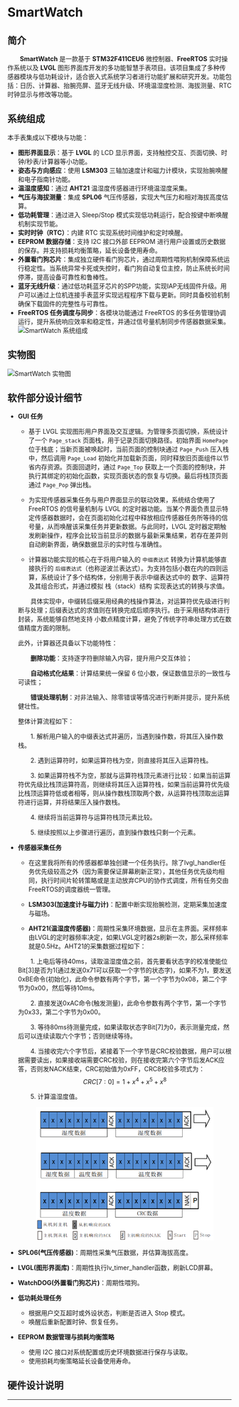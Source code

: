 # SmartWatch

## 简介

&emsp;&emsp;**SmartWatch** 是一款基于 **STM32F411CEU6** 微控制器、**FreeRTOS** 实时操作系统以及 **LVGL** 图形界面库开发的多功能智慧手表项目。该项目集成了多种传感器模块与低功耗设计，适合嵌入式系统学习者进行功能扩展和研究开发。功能包括：日历、计算器、抬腕亮屏、蓝牙无线升级、环境温湿度检测、海拔测量、RTC时钟显示与修改等功能。

## 系统组成

本手表集成以下模块与功能：

- **图形界面显示**：基于 **LVGL** 的 LCD 显示界面，支持触控交互、页面切换、时钟/秒表/计算器等小功能。
- **姿态与方向感应**：使用 **LSM303** 三轴加速度计和磁力计模块，实现抬腕唤醒和电子指南针功能。
- **温湿度感知**：通过 **AHT21** 温湿度传感器进行环境温湿度采集。
- **气压与海拔测量**：集成 **SPL06** 气压传感器，实现大气压力和相对海拔高度估算。
- **低功耗管理**：通过进入 Sleep/Stop 模式实现低功耗运行，配合按键中断唤醒机制实现节能。
- **实时时钟（RTC）**：内建 RTC 实现系统时间维护和定时唤醒。
- **EEPROM 数据存储**：支持 I2C 接口外部 EEPROM 进行用户设置或历史数据的保存。并支持损耗均衡策略，延长设备使用寿命。
- **外置看门狗芯片**：集成独立硬件看门狗芯片，通过周期性喂狗机制保障系统运行稳定性。当系统异常卡死或失控时，看门狗自动复位主控，防止系统长时间停滞，提高设备可靠性和鲁棒性。
- **蓝牙无线升级**：通过低功耗蓝牙芯片的SPP功能，实现IAP无线固件升级。用户可以通过上位机连接手表蓝牙实现远程程序下载与更新。同时具备校验机制确保下载固件的完整性与可靠性。
- **FreeRTOS 任务调度与同步**：各模块功能通过 FreeRTOS 的多任务管理协调运行，提升系统响应效率和稳定性，并通过信号量机制同步传感器数据采集。
![SmartWatch 系统组成](images/smartwatch_photo.jpg)

## 实物图

![SmartWatch 实物图](images/smartwatch_photo.jpg)

## 软件部分设计细节

- **GUI 任务**
  - 基于 LVGL 实现图形用户界面及交互逻辑。为管理多页面切换，系统设计了一个 `Page_stack` 页面栈，用于记录页面切换路径。初始界面 `HomePage` 位于栈底；当新页面被唤起时，当前页面的控制块通过 `Page_Push` 压入栈中，然后调用 `Page_Load` 初始化并加载新页面，同时释放旧页面组件以节省内存资源。页面回退时，通过 `Page_Top` 获取上一个页面的控制块，并执行其绑定的初始化函数，实现页面状态的恢复与切换。最后将栈顶页面通过 `Page_Pop` 弹出栈。

  - 为实现传感器采集任务与用户界面显示的联动效果，系统结合使用了 FreeRTOS 的信号量机制与 LVGL 的定时器功能。当某个界面负责显示特定传感器数据时，会在页面初始化过程中释放相应传感器任务所等待的信号量，从而唤醒该采集任务并更新数据。与此同时，LVGL 定时器定期触发刷新操作，程序会比较当前显示的数据与最新采集结果，若存在差异则自动刷新界面，确保数据显示的实时性与准确性。
  
  - 计算器功能实现的核心在于将用户输入的 `中缀表达式` 转换为计算机能够直接执行的 `后缀表达式`（也称逆波兰表达式）。为支持包括小数在内的四则运算，系统设计了多个结构体，分别用于表示中缀表达式中的 数字、运算符 及其组合形式，并通过模拟 栈（stack）结构 实现表达式的转换与求值。

  &emsp;&emsp;具体实现中，中缀转后缀采用经典的栈操作算法，对运算符优先级进行判断与处理；后缀表达式的求值则在转换完成后顺序执行。由于采用结构体进行封装，系统能够自然地支持 小数点精度计算，避免了传统字符串处理方式在数值精度方面的限制。

  此外，计算器还具备以下功能特性：

  &emsp;&emsp;**删除功能**：支持逐字符删除输入内容，提升用户交互体验；

  &emsp;&emsp;**自动格式化结果**：计算结果统一保留 6 位小数，保证数值显示的一致性与可读性；

  &emsp;&emsp;**错误处理机制**：对非法输入、除零错误等情况进行判断并提示，提升系统健壮性。

  整体计算流程如下：

  &emsp;&emsp;1. 解析用户输入的中缀表达式并遍历，当遇到操作数，将其压入操作数栈。

  &emsp;&emsp;2. 遇到运算符时，如果运算符栈为空，则直接将其压入运算符栈。

  &emsp;&emsp;3. 如果运算符栈不为空，那就与运算符栈顶元素进行比较：如果当前运算符优先级比栈顶运算符高，则继续将其压入运算符栈，如果当前运算符优先级比栈顶运算符低或者相等，则从操作数栈顶取两个数，从运算符栈顶取出运算符进行运算，并将结果压入操作数栈。

  &emsp;&emsp;4. 继续将当前运算符与运算符栈顶元素比较。

  &emsp;&emsp;5. 继续按照以上步骤进行遍历，直到操作数栈只剩一个元素。

- **传感器采集任务**
  - 在这里我将所有的传感器都单独创建一个任务执行。除了lvgl_handler任务优先级较高之外（因为需要保证屏幕刷新正常），其他任务优先级均相同，执行时间片轮转策略或是主动放弃CPU的协作式调度，所有任务交由FreeRTOS的调度器统一管理。
  - **LSM303(加速度计与磁力计)**：配置中断实现抬腕检测，定期采集加速度与磁场。

  - **AHT21(温湿度传感器)**：周期性采集环境数据，显示在主界面。采样频率由LVGL的定时器频率决定，如果LVGL定时器2s刷新一次，那么采样频率就是0.5Hz。AHT21的采集数据过程如下：

  &emsp;&emsp;1. 上电后等待40ms，读取温湿度值之前，首先要看状态字的校准使能位Bit[3]是否为1(通过发送0x71可以获取一个字节的状态字)，如果不为1，要发送0xBE命令(初始化)，此命令参数有两个字节，第一个字节为0x08，第二个字节为0x00，然后等待10ms。

  &emsp;&emsp;2. 直接发送0xAC命令(触发测量)，此命令参数有两个字节，第一个字节为0x33，第二个字节为0x00。

  &emsp;&emsp;3. 等待80ms待测量完成，如果读取状态字Bit[7]为0，表示测量完成，然后可以连续读取六个字节；否则继续等待。

  &emsp;&emsp;4. 当接收完六个字节后，紧接着下一个字节是CRC校验数据，用户可以根据需要读出，如果接收端需要CRC校验，则在接收完第六个字节后发ACK应答，否则发NACK结束，CRC初始值为0xFF，CRC8校验多项式为：
  $$
  CRC[7:0] = 1 + x^4 + x^5 + x^8
  $$

  &emsp;&emsp;5. 计算温湿度值。
  <div align=center>
    <img src="picture/AHT21数据图.PNG" alt="image" width="400" height="300">
</div>

  - **SPL06(气压传感器)**：周期性采集气压数据，并估算海拔高度。

  - **LVGL(图形界面库)**：周期性执行lv_timer_handler函数，刷新LCD屏幕。

  - **WatchDOG(外置看门狗芯片)**：周期性喂狗。

- **低功耗处理任务**
  - 根据用户交互超时或外设状态，判断是否进入 Stop 模式。
  - 唤醒后重新配置时钟、恢复任务。
- **EEPROM 数据管理与损耗均衡策略**
  - 使用 I2C 接口对系统配置或历史环境数据进行保存与读取。
  - 使用损耗均衡策略延长设备使用寿命。
## 硬件设计说明



---

